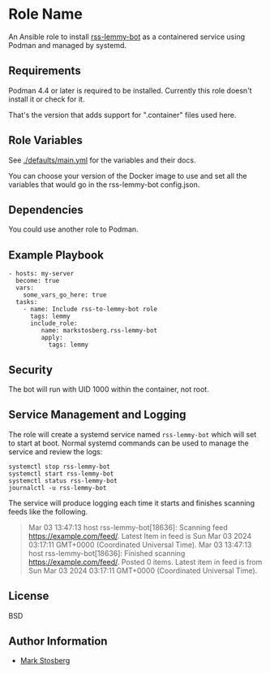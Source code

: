 Role Name
=========

An Ansible role to install [rss-lemmy-bot](https://github.com/kensand/rss-lemmy-bot) 
as a containered service using Podman and managed by systemd.

Requirements
------------

Podman 4.4 or later is required to be installed. Currently this role doesn't install it or check for it. 

That's the version that adds support for ".container" files used here.

Role Variables
--------------

See [./defaults/main.yml](./defaults/main.yml) for the variables and their docs.

You can choose your version of the Docker image to use and set all the variables that would go
in the rss-lemmy-bot config.json.

Dependencies
------------

You could use another role to Podman.

Example Playbook
----------------

    - hosts: my-server
      become: true
      vars:
        some_vars_go_here: true
      tasks:
        - name: Include rss-to-lemmy-bot role
          tags: lemmy
          include_role:
             name: markstosberg.rss-lemmy-bot
             apply:
               tags: lemmy

Security
-------

The bot will run with UID 1000 within the container, not root.

Service Management and Logging
------------------------------

The role will create a systemd service named `rss-lemmy-bot` which will set to start at boot.
Normal systemd commands can be used to manage the service and review the logs:

    systemctl stop rss-lemmy-bot
    systemctl start rss-lemmy-bot
    systemctl status rss-lemmy-bot
    journalctl -u rss-lemmy-bot

The service will produce logging each time it starts and finishes scanning feeds like the following.

> Mar 03 13:47:13 host rss-lemmy-bot[18636]: Scanning feed https://example.com/feed/. Latest Item in feed is Sun Mar 03 2024 03:17:11 GMT+0000 (Coordinated Universal Time).
> Mar 03 13:47:13 host rss-lemmy-bot[18636]: Finished scanning https://example.com/feed/. Posted 0 items. Latest item in feed is from Sun Mar 03 2024 03:17:11 GMT+0000 (Coordinated Universal Time).

License
-------

BSD

Author Information
------------------

- [Mark Stosberg](https://mark.stosberg.com/)
